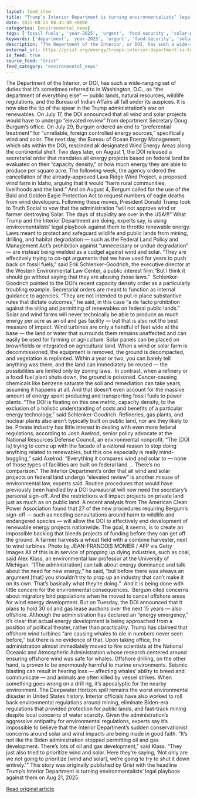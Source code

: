 ```yaml
---
layout: feed_item
title: "Trump’s Interior Department is turning environmentalists’ legal playbook against them"
date: 2025-08-21 08:45:00 +0000
categories: [environmental_news]
tags: ['fossil-fuels', 'year-2025', 'urgent', 'food-security', 'solar-power', 'wind-power', 'emissions', 'clean-energy', 'agriculture', 'renewable-energy']
keywords: ['department', 'year-2025', 'urgent', 'food-security', 'solar-power', 'trump', 'interior', 'fossil-fuels']
description: "The Department of the Interior, or DOI, has such a wide-ranging set of duties that it’s sometimes referred to in Washington, D"
external_url: https://grist.org/energy/trumps-interior-department-is-turning-environmentalists-legal-playbook-against-them/
is_feed: true
source_feed: "Grist"
feed_category: "environmental_news"
---
```


The Department of the Interior, or DOI, has such a wide-ranging set of duties that it’s sometimes referred to in Washington, D.C., as “the department of everything else” — public lands, natural resources, wildlife regulations, and the Bureau of Indian Affairs all fall under its auspices. It is now also the tip of the spear in the Trump administration’s war on renewables. On July 17, the DOI announced that all wind and solar projects would have to undergo “elevated review” from department Secretary Doug Burgum’s office. On July 29, Burgum ordered an end to “preferential treatment” for “unreliable, foreign controlled energy sources,” specifically wind and solar. The next day, the Bureau of Ocean Energy Management, which sits within the DOI, rescinded all designated Wind Energy Areas along the continental shelf. Two days later, on August 1, the DOI released a secretarial order that mandates all energy projects based on federal land be evaluated on their “capacity density,” or how much energy they are able to produce per square acre. The following week, the agency ordered the cancellation of the already-approved Lava Ridge Wind Project, a proposed wind farm in Idaho, arguing that it would “harm rural communities, livelihoods and the land.” And on August 4, Bergum called for the use of the Bald and Golden Eagle Protection Act to request numbers of eagle deaths from wind developers. Following these moves, President Donald Trump took to Truth Social to vow that the administration &#8220;will not approve wind or farmer destroying Solar. The days of stupidity are over in the USA!!!&#8221; What Trump and the Interior Department are doing, experts say, is using environmentalists’ legal playbook against them to throttle renewable energy. Laws meant to protect and safeguard wildlife and public lands from mining, drilling, and habitat degradation — such as the Federal Land Policy and Management Act’s prohibition against “unnecessary or undue degradation” — are instead being wielded as a cudgel against wind and solar. “They are effectively trying to co-opt arguments that we have used for years to push back on fossil fuels,” said Erik Schlenker-Goodrich, the executive director at the Western Environmental Law Center, a public interest firm.“But I think it should go without saying that they are abusing those laws.”&nbsp; Schlenker-Goodrich pointed to the DOI’s recent capacity density order as a particularly troubling example. Secretarial orders are meant to function as internal guidance to agencies. “They are not intended to put in place substantive rules that dictate outcomes,” he said, in this case “a de facto prohibition against the siting and permitting of renewables on federal public lands.”&nbsp; Solar and wind farms will never technically be able to produce as much energy per acre as an oil and gas facility — but that is also not the best measure of impact. Wind turbines are only a handful of feet wide at the base — the land or water that surrounds them remains unaffected and can easily be used for farming or agriculture. Solar panels can be placed on brownfields or integrated on agricultural land. When a wind or solar farm is decommissioned, the equipment is removed, the ground is decompacted, and vegetation is replanted. Within a year or two, you can barely tell anything was there, and the land can immediately be reused — the possibilities are limited only by zoning laws.&nbsp; In contrast, when a refinery or a fossil fuel plant shuts down, the ground is poisoned. Cancer-causing chemicals like benzene saturate the soil and remediation can take years, assuming it happens at all. And that doesn’t even account for the massive amount of energy spent producing and transporting fossil fuels to power plants. “The DOI is fixating on this one metric, capacity density, to the exclusion of a holistic understanding of costs and benefits of a particular energy technology,” said Schlenker-Goodrich. Refineries, gas plants, and nuclear plants also aren’t typically built on public land, nor are they likely to be. Private industry has little interest in dealing with even more federal regulations, according to Josh Axelrod, senior policy advocate at the National Resources Defense Council, an environmental nonprofit. “The [DOI is] trying to come up with the facade of a rational reason to stop doing anything related to renewables, but this one especially is really mind-boggling,” said Axelrod. “Everything it compares wind and solar to — none of those types of facilities are built on federal land … There’s no comparison.” The Interior Department’s order that all wind and solar projects on federal land undergo “elevated review” is another misuse of environmental law, experts said. Routine procedures that would have previously been handled by a DOI bureaucrat will now need the secretary’s personal sign-off. And the restrictions will impact projects on private land just as much as on public land. A recent analysis from The American Clean Power Association found that 27 of the new procedures requiring Bergum’s sign-off — such as needing consultations around harm to wildlife and endangered species — will allow the DOI to effectively end development of renewable energy projects nationwide. The goal, it seems, is to create an impossible backlog that bleeds projects of funding before they can get off the ground. A farmer harvests a wheat field with a combine harvester, next to wind turbines. Photo by JEAN-FRANCOIS MONIER / AFP via Getty Images All of this is in service of propping up dying industries, such as coal, said Alex Klass, an environmental law professor at the University of Michigan. “[The administration] can talk about energy dominance and talk about the need for new energy,” he said, “but before there was always an argument [that] you shouldn&#8217;t try to prop up an industry that can&#8217;t make it on its own. That&#8217;s basically what they&#8217;re doing.”&nbsp; And it is being done with little concern for the environmental consequences.&nbsp; Bergum cited concerns about migratory bird populations when he moved to cancel offshore areas for wind energy development. But on Tuesday, the DOI announced that it plans to hold 30 oil and gas lease auctions over the next 15 years — also offshore. Although the administration has declared an “energy emergency,” it’s clear that actual energy development is being approached from a position of political theater, rather than practicality. Trump has claimed that offshore wind turbines “are causing whales to die in numbers never seen before,” but there is no evidence of that. Upon taking office, the administration almost immediately moved to fire scientists at the National Oceanic and Atmospheric Administration whose research centered around ensuring offshore wind was safe for whales. Offshore drilling, on the other hand, is proven to be enormously harmful to marine environments. Seismic blasting can result in hearing loss — affecting whales’ ability to breed and communicate — and animals are often killed by vessel strikes. When something goes wrong on a drill rig, it’s apocalyptic for the nearby environment. The Deepwater Horizon spill remains the worst environmental disaster in United States history. Interior officials have also worked to roll back environmental regulations around mining, eliminate Biden-era regulations that provided protection for public lands, and fast-track mining despite local concerns of water scarcity. Given the administration’s aggressive antipathy for environmental regulations, experts say it’s impossible to believe that the Interior Department’s sudden conservationist concerns around solar and wind impacts are being made in good faith. “It&#8217;s not like the Biden administration stopped permitting oil and gas development. There&#8217;s lots of oil and gas development,” said Klass. “They just also tried to prioritize wind and solar. Here they&#8217;re saying, ‘Not only are we not going to prioritize [wind and solar], we&#8217;re going to try to shut it down entirely.'&#8221; This story was originally published by Grist with the headline Trump’s Interior Department is turning environmentalists’ legal playbook against them on Aug 21, 2025.

[Read original article](https://grist.org/energy/trumps-interior-department-is-turning-environmentalists-legal-playbook-against-them/)
